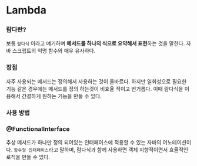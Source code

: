 # Lambda

### 람다란?

보통 `람다식` 이라고 얘기하며 **메서드를 하나의 식으로 요약해서 표현**하는 것을 말한다. 자바 스크립트의 익명 함수와 매우 유사하다.

### 장점

자주 사용되는 메서드는 정의해서 사용하는 것이 올바르다. 하지만 일회성으로 필요한 기능 같은 경우에는 메서드를 정의 하는것이 비효율 적이고 번거롭다. 이때 람다식을 이용해서 간결하게 원하는 기능을 만들 수 있다.

### 사용 방법



### @FunctionalInterface

추상 메서드가 하나만 정의 되어있는 인터페이스에 적용할 수 있는 자바의 어노테이션이다. `함수형 인터페이스`라고 말하며, 람다식과 함께 사용하면 객체 지향적이면서 효율적인 로직을 만들 수 있다.
